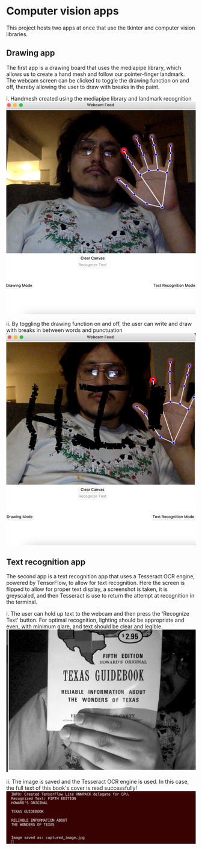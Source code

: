 # Computer vision apps
This project hosts two apps at once that use the tkinter and computer vision libraries. 

## Drawing app
 The first app is a drawing board that uses the mediapipe library, which allows us to create a hand mesh and follow our pointer-finger landmark. The webcam screen can be clicked to toggle the drawing function on and off, thereby allowing the user to draw with breaks in the paint.

i. Handmesh created using the mediapipe library and landmark recognition
![handmesh using mediapipe](/assets/handmesh.png)

ii. By toggling the drawing function on and off, the user can write and draw with breaks in between words and punctuation
![Drawing 'hi!'](/assets/hi.png)

## Text recognition app
 The second app is a text recognition app that uses a Tesseract OCR engine, powered by TensorFlow, to allow for text recognition. Here the screen is flipped to allow for proper text display, a screenshot is taken, it is greyscaled, and then Tesseract is use to return the attempt at recognition in the terminal.

i. The user can hold up text to the webcam and then press the 'Recognize Text' button. For optimal recognition, lighting should be appropriate and even, with minimum glare, and text should be clear and legible.
![Screenshot before text recognition](/assets/captured_image.jpg)

ii. The image is saved and the Tesseract OCR engine is used. In this case, the full text of this book's cover is read successfully! 
![Terminal response to screenshot](/assets/tensor.png)
